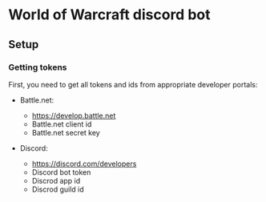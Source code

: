 # World of Warcraft discord bot

## Setup

### Getting tokens

First, you need to get all tokens and ids from appropriate developer portals:

- Battle.net:

  - <https://develop.battle.net>
  - Battle.net client id
  - Battle.net secret key

- Discord:

  - <https://discord.com/developers>
  - Discord bot token
  - Discrod app id
  - Discrod guild id
